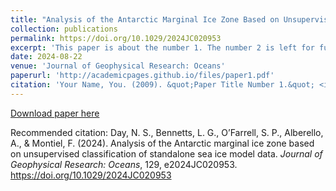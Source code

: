 ```yaml
---
title: "Analysis of the Antarctic Marginal Ice Zone Based on Unsupervised Classification of Standalone Sea Ice Model Data"
collection: publications
permalink: https://doi.org/10.1029/2024JC020953
excerpt: 'This paper is about the number 1. The number 2 is left for future work.'
date: 2024-08-22
venue: 'Journal of Geophysical Research: Oceans'
paperurl: 'http://academicpages.github.io/files/paper1.pdf'
citation: 'Your Name, You. (2009). &quot;Paper Title Number 1.&quot; <i>Journal 1</i>. 1(1).'
---
```


[Download paper here](https://agupubs.onlinelibrary.wiley.com/doi/epdf/10.1029/2024JC020953)

Recommended citation: Day, N. S., Bennetts, L. G., O’Farrell, S. P., Alberello, A., & Montiel, F. (2024). Analysis of the Antarctic marginal ice zone based on unsupervised classification of standalone sea ice model data. <i>Journal of Geophysical Research: Oceans</i>, 129, e2024JC020953. https://doi.org/10.1029/2024JC020953

<!-- Recommended citation: Your Name, You. (2009). "Paper Title Number 1." <i>Journal 1</i>. 1(1).

